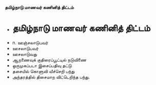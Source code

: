 **தமிழ்நாடு மாணவர் கணினித் திட்டம்**
- # தமிழ்நாடு மாணவர் கணினித் திட்டம்
- n. ஊஞ்சலாடுபவர்
- ஊசலாடுபவர்
- ஊசலாடுவது
- ஆறணைவுக் குதிரைப்பூட்டில் நடுவிணை
- ஒருமுகப்படா இசைப்பதிவு தட்டு
- தசையில் கொளுவி வீச்செறி பந்து
- அந்தரத்தில் திசைமாற  விட்டெறிந்த பந்து.


